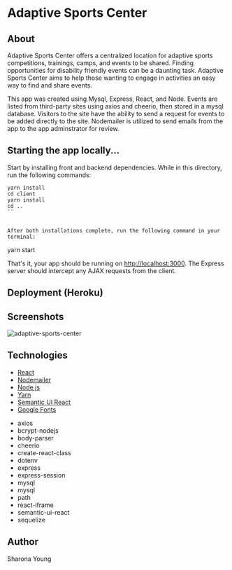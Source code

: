 # Adaptive Sports Center

## About 

Adaptive Sports Center offers a centralized location for adaptive sports competitions, trainings, camps, and events to be shared.  Finding opportunities for disability friendly events can be a daunting task. Adaptive Sports Center aims to help those wanting to engage in activities an easy way to find and share events.

This app was created using Mysql, Express, React, and Node. Events are listed from third-party sites using axios and cheerio, then stored in a mysql database. Visitors to the site have the ability to send a request for events to be added directly to the site. Nodemailer is utilized to send emails from the app to the app adminstrator for review.

## Starting the app locally...

Start by installing front and backend dependencies. While in this directory, run the following commands:

```
yarn install
cd client
yarn install
cd ..
``

 
After both installations complete, run the following command in your terminal:

```
yarn start


That's it, your app should be running on <http://localhost:3000>. The Express server should intercept any AJAX requests from the client.

## Deployment (Heroku)

## Screenshots
![adaptive-sports-center](client/public/assets/images/sports.gif)
## Technologies 
+ [React](https://reactjs.org/)
+ [Nodemailer](https://nodemailer.com/about/)
+ [Node.js](https://nodejs.org/en/)
+ [Yarn](https://yarnpkg.com/en/)
+ [Semantic UI React](https://react.semantic-ui.com)
+ [Google Fonts](https://fonts.google.com/)
* axios
* bcrypt-nodejs
* body-parser
* cheerio
* create-react-class
* dotenv
* express
* express-session
* mysql
* mysql
* path
* react-iframe
* semantic-ui-react
* sequelize



## Author
Sharona Young
